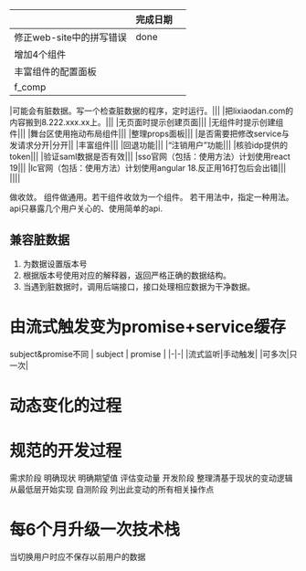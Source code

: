 ||完成日期||
|-|-|-|
|修正web-site中的拼写错误|done||
|增加4个组件|||
|丰富组件的配置面板|||
|f_comp|||

|可能会有脏数据。写一个检查脏数据的程序，定时运行。|||
|把lixiaodan.com的内容搬到8.222.xxx.xx上。|||
|无页面时提示创建页面|||
|无组件时提示创建组件|||
|舞台区使用拖动布局组件|||
|整理props面板|||
|是否需要把修改service与发请求分开|分开||
|丰富组件|||
|回退功能|||
|“注销用户”功能|||
|核验idp提供的token|||
|验证saml数据是否有效|||
|sso官网（包括：使用方法）计划使用react 19|||
|lc官网（包括：使用方法）计划使用angular 18.反正用16打包后会出错|||
||||



做收敛。
组件做通用。若干组件收敛为一个组件。
若干用法中，指定一种用法。
api只暴露几个用户关心的、使用简单的api.


## 兼容脏数据
1. 为数据设置版本号
2. 根据版本号使用对应的解释器，返回严格正确的数据结构。
3. 当遇到脏数据时，调用后端接口，接口处理相应数据为干净数据。

# 由流式触发变为promise+service缓存
subject&promise不同
| subject | promise |
|-|-|
|流式监听|手动触发|
|可多次|只一次|

# 动态变化的过程
# 规范的开发过程
需求阶段
    明确现状
    明确期望值
    评估变动量
开发阶段
    整理清基于现状的变动逻辑
    从最低层开始实现
自测阶段
    列出此变动的所有相关操作点

# 每6个月升级一次技术栈

当切换用户时应不保存以前用户的数据
